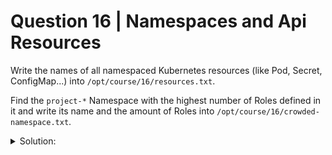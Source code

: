 # Question 16 | Namespaces and Api Resources

Write the names of all namespaced Kubernetes resources (like Pod, Secret, ConfigMap...) into `/opt/course/16/resources.txt`.

Find the `project-*` Namespace with the highest number of Roles defined in it and write its name and the amount of Roles into `/opt/course/16/crowded-namespace.txt`.

<details>
<summary>Solution:</summary>

Namespace and Namespaced Resources

To get a list of all namespaced resources, you can use the following commands:

```bash
kubectl api-resources    # shows all resources

kubectl api-resources -h # help is always good

kubectl api-resources --namespaced -o name > /opt/course/16/resources.txt
```

This will result in the file /opt/course/16/resources.txt containing the names of all namespaced resources.

Namespace with the Most Roles
To find the project-* Namespace with the highest number of Roles defined in it, you can use the following commands:

```bash
kubectl -n project-c13 get role --no-headers | wc -l

kubectl -n project-c14 get role --no-headers | wc -l

kubectl -n project-hamster get role --no-headers | wc -l

kubectl -n project-snake get role --no-headers | wc -l

kubectl -n project-tiger get role --no-headers | wc -l
```

From the results, we can see that which namespace has the highest number of Roles with resources.

Finally, we can write the name and amount into the file /opt/course/16/crowded-namespace.txt :

```bash
# /opt/course/16/crowded-namespace.txt
project-c14 with 300 resources
```

</details>
